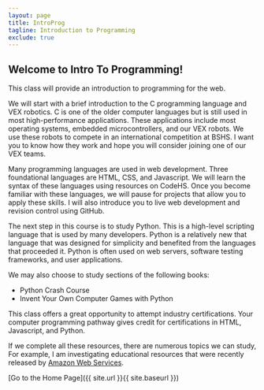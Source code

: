 ```yaml
---
layout: page
title: IntroProg
tagline: Introduction to Programming
exclude: true
---
```

<h2>Welcome to Intro To Programming!</h2>
<p>This class will provide an introduction to programming for the web.</p>
<p>We will start with a brief introduction to the C programming language and VEX robotics. C is one of the older computer&nbsp;languages but is still used in most high-performance applications. These applications include most operating systems, embedded microcontrollers, and our VEX robots. We use these robots to compete in an international competition at&nbsp;BSHS. I want you to know how they work and hope you will consider joining one of our VEX teams.</p>
<p>Many programming languages are used in web development. Three foundational languages are HTML, CSS, and Javascript. We will learn the syntax of these languages using resources on CodeHS. Once you become familiar with these languages, we will pause for projects that allow you to apply these skills. I will also introduce you to live web development and revision control using GitHub.</p>
<p>The next step in this course is to study Python. This is a high-level scripting language that is used by many developers. Python is a relatively new that language that was designed for simplicity and benefited from the languages that proceeded it. Python is often used on web&nbsp;servers, software testing frameworks, and user applications.</p>
<p>We may also choose to study sections of the following&nbsp;books:</p>
<ul>
<li>Python Crash Course</li>
<li>Invent Your Own Computer Games with Python</li>
</ul>
<p>This class offers a great opportunity to attempt industry certifications. Your computer programming pathway&nbsp;gives credit for certifications in HTML, Javascript, and Python.</p>
<p>If we complete all these resources, there are numerous topics we can study, For example, I am investigating educational resources that were recently released by <a href="https://aws.amazon.com/education/awseducate/14-and-older/">Amazon Web Services</a>.</p>

[Go to the Home Page]({{ site.url }}{{ site.baseurl }})
